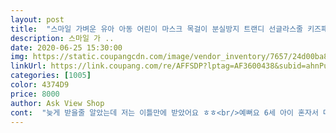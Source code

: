 ```yaml
---
layout: post 
title:  "스마일 가벼운 유아 아동 어린이 마스크 목걸이 분실방지 트랜디 선글라스줄 키즈패피" 
description: 스마일 가 ..
date: 2020-06-25 15:30:00 
img: https://static.coupangcdn.com/image/vendor_inventory/7657/24d00ba89de4fe72ab5cbd8e6501f4ef546109207006a3fc6a8d609ce50c.jpg 
linkUrl: https://link.coupang.com/re/AFFSDP?lptag=AF3600438&subid=ahnPublicAsk&pageKey=1680439502&itemId=2862691789&vendorItemId=70851953259&traceid=V0-113-19ac091b799eed0b 
categories: [1005] 
color: 4374D9 
price: 8000 
author: Ask View Shop 
cont:  "늦게 받을줄 알았는데 저는 이틀만에 받았어요 ㅎㅎ<br/>예뻐요 6세 아이 혼자서 마스크 고리에 잘 끼우고 뺄수있네요<br/>우선 너무 예뻐요 , 좀 저렴한 마스크목걸이 살까했는데 샀으면 큰일 날뻔했어요 ㅎ 그리고 애들도 귀여워서 가지고 잘 놀아요<br/>정성어린 손편지도 감사드려요<br/>줄 색이 너무 이뻐요ㅎ<br/>큼지막해서 볼에 걸리적거릴까했는데 예민한 아인데 괜찮은지 별말이없네요<br/>화려해서 눈에도 잘 띄고 아이들이 좋아해요^^<br/>" 
---
```

